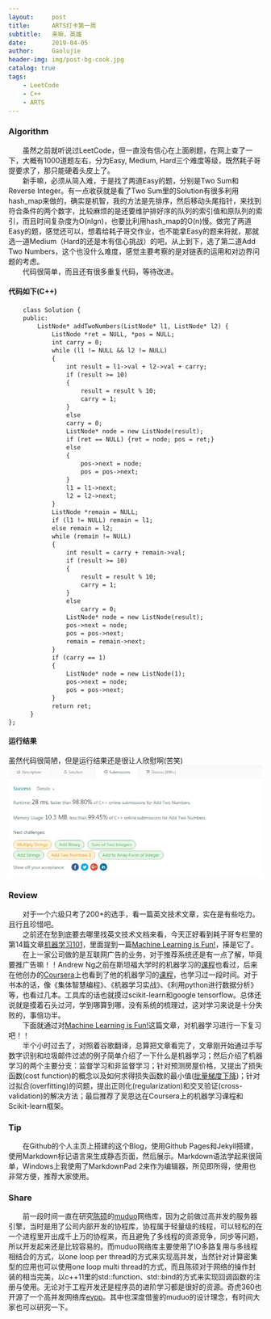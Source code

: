 ```yaml
---
layout:     post
title:      ARTS打卡第一周
subtitle:   来嘛，英雄
date:       2019-04-05
author:     Gaolujie
header-img: img/post-bg-cook.jpg
catalog: true
tags:
    - LeetCode
    - C++
    - ARTS
---
```


### Algorithm

&emsp;&emsp;虽然之前就听说过LeetCode，但一直没有信心在上面刷题，在网上查了一下，大概有1000道题左右，分为Easy, Medium, Hard三个难度等级，既然耗子哥提要求了，那只能硬着头皮上了。  
&emsp;&emsp;新手嘛，必须从简入难，于是找了两道Easy的题，分别是Two Sum和Reverse Integer。有一点收获就是看了Two Sum里的Solution有很多利用hash\_map来做的，确实是机智，我的方法是先排序，然后移动头尾指针，来找到符合条件的两个数字，比较麻烦的是还要维护排好序的队列的索引值和原队列的索引，而且时间复杂度为O(nlgn)，也要比利用hash\_map的O(n)慢。做完了两道Easy的题，感觉还可以，想着给耗子哥交作业，也不能拿Easy的题来将就，那就选一道Medium（Hard的还是木有信心挑战）的吧，从上到下，选了第二道Add Two Numbers，这个也没什么难度，感觉主要考察的是对链表的运用和对边界问题的考虑。  
&emsp;&emsp;代码很简单，而且还有很多重复代码，等待改进。

#### 代码如下(C++)

    
		class Solution {
		public:
    		ListNode* addTwoNumbers(ListNode* l1, ListNode* l2) {
    			ListNode *ret = NULL, *pos = NULL;
    			int carry = 0;
    			while (l1 != NULL && l2 != NULL)
    			{
    				int result = l1->val + l2->val + carry;
    				if (result >= 10)
    				{
    					result = result % 10;
    					carry = 1;
    				}
    				else 
    				carry = 0;
    				ListNode* node = new ListNode(result);
    				if (ret == NULL) {ret = node; pos = ret;}
    				else
    				{
    					pos->next = node;
    					pos = pos->next;
    				}
    				l1 = l1->next;
    				l2 = l2->next;
    			}
    			ListNode *remain = NULL;
    			if (l1 != NULL) remain = l1;
    			else remain = l2;
    			while (remain != NULL)
    			{
    				int result = carry + remain->val;
    				if (result >= 10)
    				{
    					result = result % 10;
    					carry = 1;
    				}
    				else 
    					carry = 0;
    				ListNode* node = new ListNode(result);
    				pos->next = node;
    				pos = pos->next;
    				remain = remain->next;
    			}
    			if (carry == 1)
    			{
    				ListNode* node = new ListNode(1);
    				pos->next = node;
    				pos = pos->next;
    			}
    			return ret;
    	  }
    };
        

#### 运行结果
虽然代码很简陋，但是运行结果还是很让人欣慰啊(苦笑)
![RuningResult](http://github.com/gaolujie365/gaolujie365.github.io/raw/master/img/2019/AddTwoNumbersRunningResult.jpg)


### Review

&emsp;&emsp;对于一个六级只考了200+的选手，看一篇英文技术文章，实在是有些吃力。且行且珍惜吧。  
&emsp;&emsp;之前还在愁到底要去哪里找英文技术文档来看，今天正好看到耗子哥专栏里的第14篇文章[机器学习101](https://time.geekbang.org/column/article/862)，里面提到一篇[Machine Learning is Fun!](https://medium.com/@ageitgey/machine-learning-is-fun-80ea3ec3c471)，揍是它了。  
&emsp;&emsp;在上一家公司做的是互联网广告的业务，对于推荐系统还是有一点了解，毕竟要推广告嘛！！Andrew Ng之前在斯坦福大学时的机器学习的[课程](https://www.youtube.com/watch?v=UzxYlbK2c7E&list=PLC5F94EBABE15D569)也看过，后来在他创办的[Coursera](https://www.coursera.org)上也看到了他的机器学习的[课程](https://www.coursera.org/learn/machine-learning)，也学习过一段时间。对于书本的话，像《集体智慧编程》、《机器学习实战》、《利用python进行数据分析》等，也看过几本。工具库的话也就摸过scikit\-learn和google tensorflow。总体还说就是摸着石头过河，学到哪算到哪，没有系统的梳理过，这对学习来说是十分失败的，事倍功半。  
&emsp;&emsp;下面就通过对[Machine Learning is Fun!](https://medium.com/@ageitgey/machine-learning-is-fun-80ea3ec3c471)这篇文章，对机器学习进行一下复习吧！！  
&emsp;&emsp;半个小时过去了，对照着谷歌翻译，总算把文章看完了，文章刚开始通过手写数字识别和垃圾邮件过滤的例子简单介绍了一下什么是机器学习；然后介绍了机器学习的两个主要分支：监督学习和非监督学习；针对预测房屋价格，又提出了损失函数(cost function)的概念以及如何求得损失函数的最小值([批量梯度下降](https://hbfs.wordpress.com/2012/04/24/introduction-to-gradient-descent/))；针对过拟合(overfitting)的问题，提出正则化(regularization)和交叉验证(cross-validation)的解决方法；最后推荐了吴恩达在Coursera上的机器学习课程和Scikit-learn框架。


### Tip

&emsp;&emsp;在Github的个人主页上搭建的这个Blog，使用Github Pages和Jekyll搭建，使用Markdown标记语言来生成静态页面，然后展示。Markdown语法学起来很简单，Windows上我使用了MarkdownPad 2来作为编辑器，所见即所得，使用也非常方便，推荐大家使用。

### Share

&emsp;&emsp;前一段时间一直在研究[陈硕](https://github.com/chenshuo)的[muduo](https://github.com/chenshuo/muduo)网络库，因为之前做过高并发的服务器引擎，当时是用了公司内部开发的协程库，协程属于轻量级的线程，可以轻松的在一个进程里开出成千上万的协程来，而且避免了多线程的资源竞争，同步等问题，所以开发起来还是比较容易的。而muduo网络库主要使用了IO多路复用与多线程相结合的方式，以one loop per thread的方式来实现高并发，当然针对计算密集型的应用也可以使用one loop multi thread的方式，而且陈硕对于网络的操作封装的相当完美，以c++11里的std::function、std::bind的方式来实现回调函数的注册与使用。无论对于工程开发还是程序员的进阶学习都是很好的资源。奇虎360也开源了一个高并发网络库[evpp](https://github.com/Qihoo360/evpp)。其中也深度借鉴的muduo的设计理念，有时间大家也可以研究一下。

